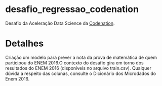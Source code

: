 # desafio_regressao_codenation
Desafio da Aceleração Data Science da [Codenation](https://www.codenation.dev/).

# Detalhes
Criação um modelo para prever a nota da prova de matemática de quem participou do ENEM 2016.O contexto do desafio gira em torno dos resultados do ENEM 2016 (disponíveis no arquivo train.csv). Qualquer dúvida a respeito das colunas, consulte o Dicionário dos Microdados do Enem 2016.


